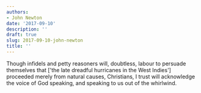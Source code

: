 ```yaml
---
authors:
- John Newton
date: '2017-09-10'
description: ''
draft: true
slug: 2017-09-10-john-newton
title: ''
---
```

Though infidels and petty reasoners will, doubtless, labour to persuade themselves that ['the late dreadful hurricanes in the West Indies'] proceeded merely from natural causes, Christians, I trust will acknowledge the voice of God speaking, and speaking to us out of the whirlwind.



